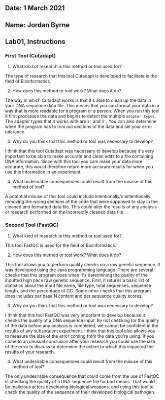 ## Date: 1 March 2021

## Name: Jordan Byrne

## Lab01, Instructions

### First Tool (Cutadapt)

 1. What kind of research is this method or tool used for?
    
The type of research that this tool Cutadapt is developed to facilitate is the field of Bioinformatics.

 2. How does this method or tool work? What does it do?

The way in which Cutadapt works is that it's able to clean up the data in your DNA sequence data file. This means that you can format your data in a way that is more readable for a program or a person. When you run this tool it first processes the data and begins to detect the multiple `adapter types`. The adapter types that it works with are `5'` and `3'`. You can also determine when the program has to trim out sections of the data and set your error tolerance.

 3. Why do you think that this method or tool was necessary to develop?
    
I think that this tool Cutadapt was necessary to develop because it's very important to be able to make accurate and clean edits to a file containing DNA information. Since with this tool you cam make your data more accurate, this would therefore return more accurate results for when you use this information in an experiment. 

 4. What undesirable consequences could result from the misuse of this method of tool? 

A potential misuse of this tool could include intentionally/unintentionally  removing the wrong sections of the code that were supposed to stay in the cleaned and formatted data file. This could alter the results of any analysis or research performed on the incorrectly cleaned data file.


### Second Tool (FastQC)

 1. What kind of research is this method or tool used for?

This tool FastQC is used for the field of Bioinformatics.

 2. How does this method or tool work? What does it do?
 
This tool allows you to perform quality checks on a raw genetic sequence. It was developed using the Java programming language. There are several checks that this program does when it's determining the quality of the inputted high pace raw genetic sequence. First, it returns a basic list of statistics about the input file name, file type, total sequences, sequence length, and the percentage of GC. Some other checks that this program does includes per base N content and per sequence quality scores.

 3. Why do you think that this method or tool was necessary to develop?

I think that this tool FastQC was very important to develop because it checks the quality of a DNA sequence input. By not checking for the quality of the data before any analysis is completed, we cannot be confident in the results of any subsequent experiment. I think that this tool also allows you to measure the size of the error coming from the data you're using. If you come to an unusual conclusion after your research you could use the size of the error to discuss or determine the extent to which this impacted the results of your research.

 4. What undesirable consequences could result from the misuse of this method of tool?

The only undesirable consequence that could come from the use of FastQC is checking the quality of a DNA sequence file for bad means. That would be malicious actors developing biological weapons, and using this tool to check the quality of the sequence of their developed biological pathogen.
